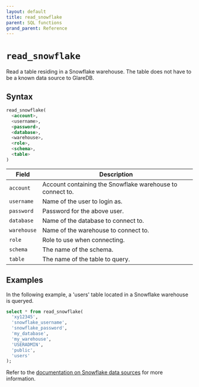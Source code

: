 ```yaml
---
layout: default
title: read_snowflake
parent: SQL functions
grand_parent: Reference
---
```


# `read_snowflake`

Read a table residing in a Snowflake warehouse. The table does not have to be a
known data source to GlareDB.

## Syntax

```sql
read_snowflake(
  <account>,
  <username>,
  <password>,
  <database>,
  <warehouse>,
  <role>,
  <schema>,
  <table>
)
```

| Field       | Description                                               |
| ----------- | --------------------------------------------------------- |
| `account`   | Account containing the Snowflake warehouse to connect to. |
| `username`  | Name of the user to login as.                             |
| `password`  | Password for the above user.                              |
| `database`  | Name of the database to connect to.                       |
| `warehouse` | Name of the warehouse to connect to.                      |
| `role`      | Role to use when connecting.                              |
| `schema`    | The name of the schema.                                   |
| `table`     | The name of the table to query.                           |

## Examples

In the following example, a 'users' table located in a Snowflake warehouse is
queryed.

```sql
select * from read_snowflake(
  'xy12345',
  'snowflake_username',
  'snowflake_password',
  'my_database',
  'my_warehouse',
  'USERADMIN',
  'public',
  'users'
);
```

Refer to the [documentation on Snowflake data sources] for more information.

[documentation on Snowflake data sources]: /data-sources/snowflake

